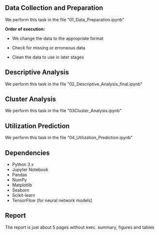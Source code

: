 ## Data Collection and Preparation

We perform this task in the file "01_Data_Preparation.ipynb"

**Order of execution:**

- We change the data to the appropriate format

- Check for missing or erroneous data

- Clean the data to use in later stages

## Descriptive Analysis

We perform this task in the file "02_Descriptive_Analysis_final.ipynb"

## Cluster Analysis

We perform this task in the file "03Cluster_Analysis.ipynb"

## Utilization Prediction

We perform this task in the file "04_Utilization_Prediction.ipynb"

## Dependencies
- Python 3.x
- Jupyter Notebook
- Pandas
- NumPy
- Matplotlib
- Seaborn
- Scikit-learn
- TensorFlow (for neural network models)

## Report
The report is just about 5 pages without exec. summary, figures and tables
